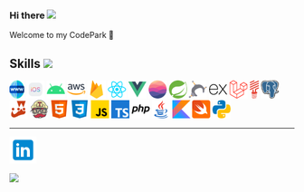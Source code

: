 ### Hi there <a href="https://mfahmialkautsar.github.io"><img src="https://media.giphy.com/media/hvRJCLFzcasrR4ia7z/giphy.gif" width="24px"></a>

Welcome to my CodePark 🌳
<br/>

## Skills <img src="https://media2.giphy.com/media/QssGEmpkyEOhBCb7e1/giphy.gif" width="24px">

<a title="Web" alt="Web" href="https://github.com/mfahmialkautsar?tab=repositories&q=topic%3Aweb"><img width="26px" height="32px" src="./assets/images/icons/www.svg"/></a>
<a title="iOS" alt="iOS" href="https://github.com/mfahmialkautsar?tab=repositories&q=topic%3Aios"><img height="32px" src="./assets/images/icons/ios.svg"/></a>
<a title="Android" alt="Android" href="https://github.com/mfahmialkautsar?tab=repositories&q=topic%3Aandroid"><img height="32px" src="./assets/images/icons/android.svg"/></a>
<a title="Amazon Web Services" alt="AWS" href="https://github.com/mfahmialkautsar?tab=repositories&q=topic%3Aaws"><img height="32px" src="./assets/images/icons/aws.svg"/></a>
<a title="Firebase" alt="Firebase" href="https://github.com/mfahmialkautsar?tab=repositories&q=topic%3Afirebase"><img height="32px" src="./assets/images/icons/firebase.svg"/></a>
<a title="React" alt="React" href="https://github.com/mfahmialkautsar?tab=repositories&q=topic%3Areact"><img height="32px" src="./assets/images/icons/reactjs.svg"/></a>
<a title="Vue" alt="Vue" href="https://github.com/mfahmialkautsar?tab=repositories&q=topic%3Avue"><img height="32px" src="./assets/images/icons/vuejs.svg"/></a>
<a title="Realm" alt="Realm" href="https://github.com/mfahmialkautsar?tab=repositories&q=topic%3Arealm"><img height="32px" src="./assets/images/icons/realm.svg"/></a>
<a title="Spring" alt="Spring" href="https://github.com/mfahmialkautsar?tab=repositories&q=topic%3Aspring"><img height="32px" src="./assets/images/icons/spring.svg"/></a>
<a title="Hapi.js" alt="Hapi.js" href="https://github.com/mfahmialkautsar?tab=repositories&q=topic%3Ahapi"><img height="32px" src="./assets/images/icons/hapijs.png"/></a>
<a title="Express" alt="Express" href="https://github.com/mfahmialkautsar?tab=repositories&q=topic%3Aexpress"><img height="32px" src="./assets/images/icons/express.svg"/></a>
<a title="Laravel" alt="Laravel" href="https://github.com/mfahmialkautsar?tab=repositories&q=topic%3Alaravel"><img height="32px" src="./assets/images/icons/laravel.svg"/></a>
<a title="Lumen" alt="Lumen" href="https://github.com/mfahmialkautsar?tab=repositories&q=topic%3Alumen"><img height="32px" src="./assets/images/icons/lumen.svg"/></a>
<a title="PostgreSQL" alt="PostgreSQL" href="https://github.com/mfahmialkautsar?tab=repositories&q=topic%3Apostgresql"><img height="32px" src="./assets/images/icons/postgresql.svg"/></a>
<a title="Jest" alt="Jest" href="https://github.com/mfahmialkautsar?tab=repositories&q=topic%3Ajest"><img height="32px" src="./assets/images/icons/jest.svg"/></a>
<a title="TravisCI" alt="TravisCI" href="https://github.com/mfahmialkautsar?tab=repositories&q=topic%3Atravis-ci"><img height="32px" src="./assets/images/icons/travisci.svg"/></a>
<a title="HTML" alt="HTML" href="https://github.com/mfahmialkautsar?tab=repositories&language=html"><img height="32px" src="./assets/images/icons/html.svg"/></a>
<a title="CSS" alt="CSS" href="https://github.com/mfahmialkautsar?tab=repositories&language=css"><img height="32px" src="./assets/images/icons/css.svg"/></a>
<a title="JavaScript" alt="JavaScript" href="https://github.com/mfahmialkautsar?tab=repositories&language=javascript"><img height="32px" src="./assets/images/icons/javascript.svg"/></a>
<a title="TypeScript" alt="TypeScript" href="https://github.com/mfahmialkautsar?tab=repositories&language=typescript"><img height="32px" src="./assets/images/icons/typescript.svg"/></a>
<a title="PHP" alt="PHP" href="https://github.com/mfahmialkautsar?tab=repositories&language=php"><img height="32px" src="./assets/images/icons/php.svg"/></a>
<a title="Java" alt="Java" href="https://github.com/mfahmialkautsar?tab=repositories&language=java"><img height="32px" src="./assets/images/icons/java.svg"/></a>
<a title="Kotlin" alt="Kotlin" href="https://github.com/mfahmialkautsar?tab=repositories&language=kotlin"><img height="32px" src="./assets/images/icons/kotlin.svg"/></a>
<a title="Swift" alt="Swift" href="https://github.com/mfahmialkautsar?tab=repositories&language=swift"><img height="32px" src="./assets/images/icons/swift.svg"/></a>
<a title="Python" alt="Python" href="https://github.com/mfahmialkautsar?tab=repositories&language=python"><img height="32px" src="./assets/images/icons/python.svg"/></a>

---

<a href="https://www.linkedin.com/in/mfahmialkautsar" target="_blank" alt="LinkedIn" title="LinkedIn"><img width="48px" height="48px" src="./assets/images/icons/linkedin.svg"/></a>

![](https://komarev.com/ghpvc/?username=mfahmialkautsar)

